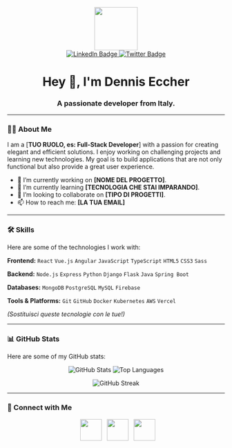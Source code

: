 <div id="header" align="center">
  <img src="https://media.giphy.com/media/M9gbBd9hCsO6hlK6N1/giphy.gif" width="100"/>
</div>

<div id="badges" align="center">
  <a href="YOUR_LINKEDIN_URL">
    <img src="https://img.shields.io/badge/LinkedIn-blue?style=for-the-badge&logo=linkedin&logoColor=white" alt="LinkedIn Badge"/>
  </a>
  <a href="YOUR_TWITTER_URL">
    <img src="https://img.shields.io/badge/Twitter-blue?style=for-the-badge&logo=twitter&logoColor=white" alt="Twitter Badge"/>
  </a>
</div>

<h1 align="center">
  Hey 👋, I'm Dennis Eccher
</h1>

<h3 align="center">
  A passionate developer from Italy.
</h3>

---

### 👨‍💻 About Me

I am a [**TUO RUOLO, es: Full-Stack Developer**] with a passion for creating elegant and efficient solutions. I enjoy working on challenging projects and learning new technologies. My goal is to build applications that are not only functional but also provide a great user experience.

- 🔭 I’m currently working on **[NOME DEL PROGETTO]**.
- 🌱 I’m currently learning **[TECNOLOGIA CHE STAI IMPARANDO]**.
- 👯 I’m looking to collaborate on **[TIPO DI PROGETTI]**.
- 📫 How to reach me: **[LA TUA EMAIL]**

---

### 🛠️ Skills

Here are some of the technologies I work with:

**Frontend:**
`React` `Vue.js` `Angular` `JavaScript` `TypeScript` `HTML5` `CSS3` `Sass`

**Backend:**
`Node.js` `Express` `Python` `Django` `Flask` `Java` `Spring Boot`

**Databases:**
`MongoDB` `PostgreSQL` `MySQL` `Firebase`

**Tools & Platforms:**
`Git` `GitHub` `Docker` `Kubernetes` `AWS` `Vercel`

*(Sostituisci queste tecnologie con le tue!)*

---

### 📊 GitHub Stats

Here are some of my GitHub stats:

<p align="center">
  <img src="https://github-readme-stats.vercel.app/api?username=denniseccher&show_icons=true&theme=radical&include_all_commits=true&count_private=true" alt="GitHub Stats" />
  <img src="https://github-readme-stats.vercel.app/api/top-langs/?username=denniseccher&layout=compact&theme=radical" alt="Top Languages" />
</p>

<p align="center">
  <img src="https://github-readme-streak-stats.herokuapp.com/?user=denniseccher&theme=radical" alt="GitHub Streak" />
</p>

---

### 🤝 Connect with Me

<p align="center">
&nbsp; <a href="YOUR_LINKEDIN_URL" target="_blank" rel="noopener noreferrer"><img src="https://img.icons8.com/plasticine/100/000000/linkedin.png" width="50" /></a>
&nbsp; <a href="YOUR_TWITTER_URL" target="_blank" rel="noopener noreferrer"><img src="https://img.icons8.com/plasticine/100/000000/twitter.png" width="50" /></a>
&nbsp; <a href="mailto:YOUR_EMAIL"><img src="https://img.icons8.com/plasticine/100/000000/gmail.png" width="50" /></a>
</p>
